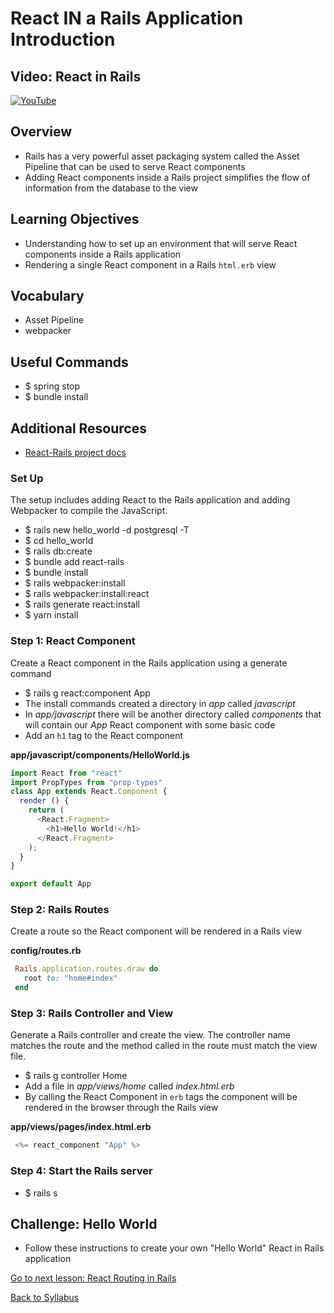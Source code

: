 # React IN a Rails Application Introduction

## Video: React in Rails
[![YouTube](http://img.youtube.com/vi/ZkYxPZcISGQ/0.jpg)](https://www.youtube.com/watch?v=ZkYxPZcISGQ)

## Overview
- Rails has a very powerful asset packaging system called the Asset Pipeline that can be used to serve React components
- Adding React components inside a Rails project simplifies the flow of information from the database to the view

## Learning Objectives
- Understanding how to set up an environment that will serve React components inside a Rails application
- Rendering a single React component in a Rails `html.erb` view

## Vocabulary
- Asset Pipeline
- webpacker

## Useful Commands
- $ spring stop
- $ bundle install

## Additional Resources
- <a href="https://github.com/reactjs/react-rails" target="blank">React-Rails project docs</a>


### Set Up
The setup includes adding React to the Rails application and adding Webpacker to compile the JavaScript.
- $ rails new hello_world -d postgresql -T
- $ cd hello_world
- $ rails db:create
- $ bundle add react-rails
- $ bundle install
- $ rails webpacker:install
- $ rails webpacker:install:react
- $ rails generate react:install
- $ yarn install


### Step 1: React Component
Create a React component in the Rails application using a generate command
- $ rails g react:component App
- The install commands created a directory in *app* called *javascript*
- In *app/javascript* there will be another directory called *components* that will contain our *App* React component with some basic code
- Add an `h1` tag to the React component

**app/javascript/components/HelloWorld.js**
```javascript
import React from "react"
import PropTypes from "prop-types"
class App extends React.Component {
  render () {
    return (
      <React.Fragment>
        <h1>Hello World!</h1>
      </React.Fragment>
    );
  }
}

export default App
```

### Step 2: Rails Routes
Create a route so the React component will be rendered in a Rails view

**config/routes.rb**
```ruby
 Rails.application.routes.draw do
   root to: "home#index"
 end
```

### Step 3: Rails Controller and View
Generate a Rails controller and create the view. The controller name matches the route and the method called in the route must match the view file.
- $ rails g controller Home
- Add a file in *app/views/home* called *index.html.erb*
- By calling the React Component in `erb` tags the component will be rendered in the browser through the Rails view

**app/views/pages/index.html.erb**
```javascript
 <%= react_component "App" %>
```

### Step 4: Start the Rails server
- $ rails s

## Challenge: Hello World
- Follow these instructions to create your own "Hello World" React in Rails application


[Go to next lesson: React Routing in Rails](./react_routing_in_rails.md)

[Back to Syllabus](../README.md)
